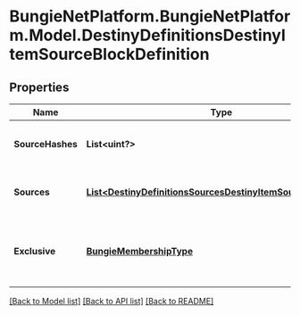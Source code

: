# BungieNetPlatform.BungieNetPlatform.Model.DestinyDefinitionsDestinyItemSourceBlockDefinition
## Properties

Name | Type | Description | Notes
------------ | ------------- | ------------- | -------------
**SourceHashes** | **List&lt;uint?&gt;** | The list of hash identifiers for Reward Sources that hint where the item can be found (DestinyRewardSourceDefinition). | [optional] 
**Sources** | [**List&lt;DestinyDefinitionsSourcesDestinyItemSourceDefinition&gt;**](DestinyDefinitionsSourcesDestinyItemSourceDefinition.md) | A collection of details about the stats that were computed for the ways we found that the item could be spawned. | [optional] 
**Exclusive** | [**BungieMembershipType**](BungieMembershipType.md) | If we found that this item is exclusive to a specific platform, this will be set to the BungieMembershipType enumeration that matches that platform. | [optional] 

[[Back to Model list]](../README.md#documentation-for-models) [[Back to API list]](../README.md#documentation-for-api-endpoints) [[Back to README]](../README.md)

